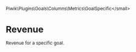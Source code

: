 <small>Piwik\Plugins\Goals\Columns\Metrics\GoalSpecific\</small>

Revenue
=======

Revenue for a specific goal.
